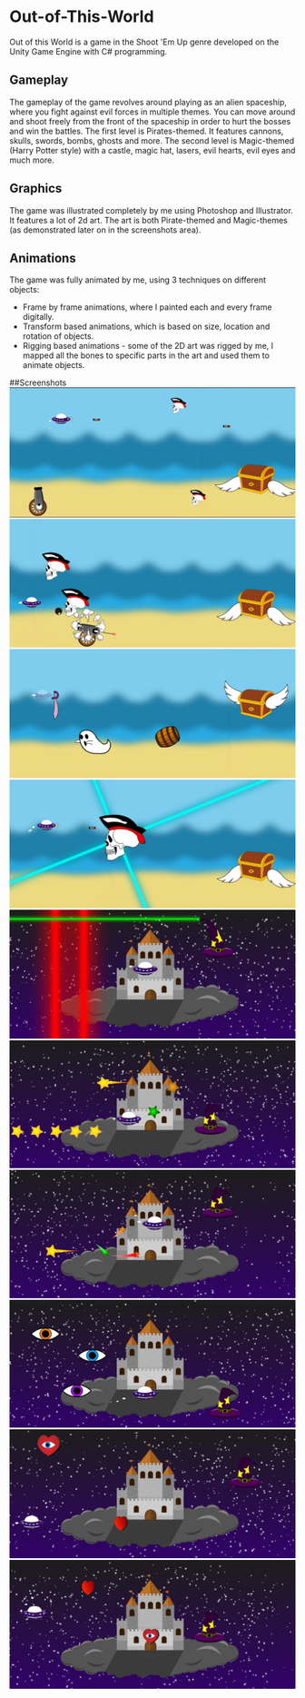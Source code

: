 # Out-of-This-World
Out of this World is a game in the Shoot 'Em Up genre developed on the Unity Game Engine with C# programming.
## Gameplay
The gameplay of the game revolves around playing as an alien spaceship, where you fight against evil forces in multiple themes.
You can move around and shoot freely from the front of the spaceship in order to hurt the bosses and win the battles.
The first level is Pirates-themed. It features cannons, skulls, swords, bombs, ghosts and more.
The second level is Magic-themed (Harry Potter style) with a castle, magic hat, lasers, evil hearts, evil eyes and much more.

## Graphics
The game was illustrated completely by me using Photoshop and Illustrator. It features a lot of 2d art.
The art is both Pirate-themed and Magic-themes (as demonstrated later on in the screenshots area).

## Animations
The game was fully animated by me, using 3 techniques on different objects:
- Frame by frame animations, where I painted each and every frame digitally.
- Transform based animations, which is based on size, location and rotation of objects.
- Rigging based animations - some of the 2D art was rigged by me, I mapped all the bones to specific parts in the art and used them to animate objects.

##Screenshots
![alt text](https://github.com/lidoratias/Out-of-This-World/blob/main/Screenshots%20-%20Out%20of%20this%20World/Screenshot%201.png?raw=true)
![alt text](https://github.com/lidoratias/Out-of-This-World/blob/main/Screenshots%20-%20Out%20of%20this%20World/Screenshot%202.png?raw=true)
![alt text](https://github.com/lidoratias/Out-of-This-World/blob/main/Screenshots%20-%20Out%20of%20this%20World/Screenshot%203.png?raw=true)
![alt text](https://github.com/lidoratias/Out-of-This-World/blob/main/Screenshots%20-%20Out%20of%20this%20World/Screenshot%204.png?raw=true)
![alt text](https://github.com/lidoratias/Out-of-This-World/blob/main/Screenshots%20-%20Out%20of%20this%20World/Screenshot%205.png?raw=true)
![alt text](https://github.com/lidoratias/Out-of-This-World/blob/main/Screenshots%20-%20Out%20of%20this%20World/Screenshot%206.png?raw=true)
![alt text](https://github.com/lidoratias/Out-of-This-World/blob/main/Screenshots%20-%20Out%20of%20this%20World/Screenshot%207.png?raw=true)
![alt text](https://github.com/lidoratias/Out-of-This-World/blob/main/Screenshots%20-%20Out%20of%20this%20World/Screenshot%208.png?raw=true)
![alt text](https://github.com/lidoratias/Out-of-This-World/blob/main/Screenshots%20-%20Out%20of%20this%20World/Screenshot%209.png?raw=true)
![alt text](https://github.com/lidoratias/Out-of-This-World/blob/main/Screenshots%20-%20Out%20of%20this%20World/Screenshot%2010.png?raw=true)
